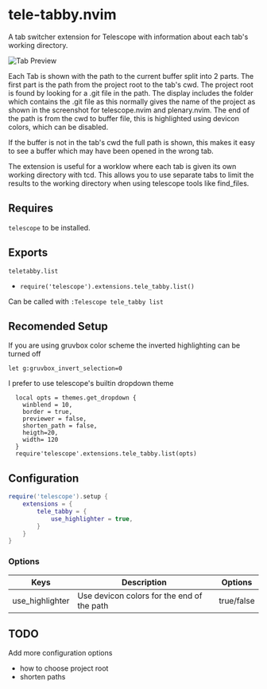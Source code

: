 # tele-tabby.nvim

A tab switcher extension for Telescope with information about each tab's working directory.

![Tab Preview](https://www.digitalbakery.net/images/tele-tabby-preview.gif)

Each Tab is shown with the path to the current buffer split into 2 parts.
The first part is the path from the project root to the tab's cwd. The project root is found by looking for a .git file in the path.
The display includes the folder which contains the .git file as this normally gives the name of the project as shown in the screenshot for telescope.nvim and plenary.nvim.
The end of the path is from the cwd to buffer file, this is highlighted using devicon colors, which can be disabled.

If the buffer is not in the tab's cwd the full path is shown, this makes it easy to see a buffer which may have been opened in the wrong tab.

The extension is useful for a worklow where each tab is given its own working directory with tcd.
This allows you to use separate tabs to limit the results to the working directory when using telescope tools like find_files.

## Requires

`telescope` to be installed.


## Exports

`teletabby.list`
- `require('telescope').extensions.tele_tabby.list()`

Can be called with `:Telescope tele_tabby list`

## Recomended Setup

If you are using gruvbox color scheme the inverted highlighting can be turned off
```
let g:gruvbox_invert_selection=0
```

I prefer to use telescope's builtin dropdown theme
```
  local opts = themes.get_dropdown {
    winblend = 10,
    border = true,
    previewer = false,
    shorten_path = false,
    heigth=20,
    width= 120
  }
  require'telescope'.extensions.tele_tabby.list(opts)
```

## Configuration

```lua
require('telescope').setup {
    extensions = {
        tele_tabby = {
            use_highlighter = true,
        }
    }
}
```


### Options
| Keys            | Description                                | Options    |
| --------------- | ------------------------------------------ | ---------- |
| use_highlighter | Use devicon colors for the end of the path | true/false |


## TODO

Add more configuration options
- how to choose project root
- shorten paths
